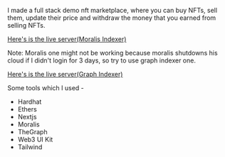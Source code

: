 I made a full stack demo nft marketplace, where you can buy NFTs, sell them, update their price and withdraw the money that you earned from selling NFTs.

[Here's is the live server(Moralis Indexer)](https://nft-marketplace-three-delta.vercel.app/)

Note: Moralis one might not be working because moralis shutdowns his cloud if I didn't login for 3 days, so try to use graph indexer one.

[Here's is the live server(Graph Indexer)](https://thegraph-nft-marketplace.vercel.app/)

Some tools which I used -
  - Hardhat
  - Ethers
  - Nextjs
  - Moralis
  - TheGraph
  - Web3 UI Kit
  - Tailwind
